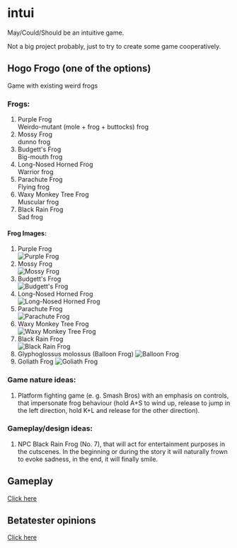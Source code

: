# intui
May/Could/Should be an intuitive game.

Not a big project probably, just to try to create some game cooperatively.

## Hogo Frogo (one of the options)
Game with existing weird frogs

### Frogs:  
1) Purple Frog  
  Weirdo-mutant (mole + frog + buttocks) frog
2) Mossy Frog  
 dunno frog
3) Budgett's Frog  
 Big-mouth frog
4) Long-Nosed Horned Frog  
 Warrior frog
5) Parachute Frog  
 Flying frog
6) Waxy Monkey Tree Frog  
 Muscular frog
7) Black Rain Frog  
 Sad frog

#### Frog Images:  
1) Purple Frog  
![Purple Frog](https://ichef.bbci.co.uk/news/976/cpsprodpb/0DC4/production/_87842530_bbc_biswas_2.jpg)
2) Mossy Frog  
![Mossy Frog](https://i0.wp.com/www.australiangeographic.com.au/wp-content/uploads/2020/05/moss-frog.jpg?w=2000&ssl=1)
3) Budgett's Frog  
![Budgett's Frog](https://pbs.twimg.com/media/Eo1rExcXEAACt13.jpg)
4) Long-Nosed Horned Frog  
![Long-Nosed Horned Frog](https://static.inaturalist.org/photos/123400660/large.jpg)
5) Parachute Frog  
![Parachute Frog](https://i.pinimg.com/originals/e4/9f/d7/e49fd7077c7cc7defaa7b42b8666107e.jpg)
6) Waxy Monkey Tree Frog  
![Waxy Monkey Tree Frog](http://cdn.shopify.com/s/files/1/0854/5720/articles/waxy_monkey_frog_3_1200x1200.jpg?v=1598834764)
7) Black Rain Frog  
![Black Rain Frog](https://static.boredpanda.com/blog/wp-content/uploads/2020/06/black-rain-frogs-2-5edf2a036a852__700.jpg)
8) Glyphoglossus molossus (Balloon Frog)
![Balloon Frog](https://i.pinimg.com/736x/5b/7c/f8/5b7cf8ad17918ff6c6a2e7772defee16--photo-credit-amphibians.jpg)
9) Goliath Frog
![Goliath Frog](https://cdn.roaring.earth/wp-content/uploads/2020/09/frogspider.jpg)

### Game nature ideas:
1) Platform fighting game (e. g. Smash Bros) with an emphasis on controls, that impersonate frog behaviour (hold A+S to wind up, release to jump in the left direction, hold K+L and release for the other direction).



### Gameplay/design ideas:
1) NPC Black Rain Frog (No. 7), that will act for entertainment purposes in the cutscenes. In the beginning or during the story it will naturally frown to evoke sadness, in the end, it will finally smile.

## Gameplay
[Click here](Gameplay.md)

## Betatester opinions
[Click here](betatester_opinions.md)

